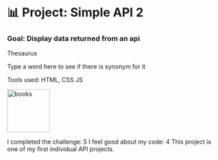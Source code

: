 # 📊 Project: Simple API 2

### Goal: Display data returned from an api

Thesaurus

Type a word here to see if there is synonym for it

Tools used: HTML, CSS JS


<img src="css/img/books.jpg" alt="books" style="height: 100px; width:100px;"/>

I completed the challenge: 5
I feel good about my code: 4
This project is one of my first individual API projects.
